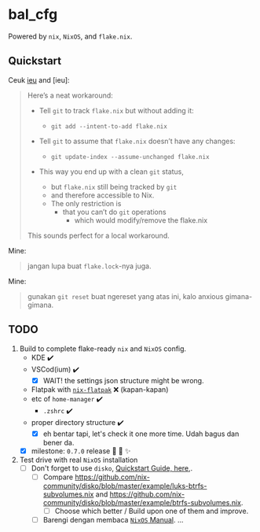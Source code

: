 # bal_cfg

Powered by `nix`, `NixOS`, and `flake.nix`.

## Quickstart

Ceuk [ieu](https://discourse.nixos.org/t/can-i-use-flakes-within-a-git-repo-without-committing-flake-nix/18196/5) and [ieu]:
> Here’s a neat workaround:
>
> - Tell `git` to track `flake.nix` but without adding it:
>   - `git add --intent-to-add flake.nix`
> - Tell `git` to assume that `flake.nix` doesn’t have any changes:
>   - `git update-index --assume-unchanged flake.nix`
>
> - This way you end up with a clean `git` status,
>   - but `flake.nix` still being tracked by `git`
>   - and therefore accessible to Nix.
>   - The only restriction is
>     - that you can’t do `git` operations
>       - which would modify/remove the flake.nix
>
> This sounds perfect for a local workaround.

Mine:
> jangan lupa buat `flake.lock`-nya juga.

Mine:
> gunakan `git reset` buat ngereset yang atas ini, kalo anxious gimana-gimana.

## TODO

1. Build to complete flake-ready `nix` and `NixOS` config.
   - KDE ✔️
   - VSCod(ium) ✔️
     - [x] WAIT! the settings json structure might be wrong.
   - Flatpak with [`nix-flatpak`](https://github.com/gmodena/nix-flatpak) ❌ (kapan-kapan)
   - etc of `home-manager` ✔️
     - `.zshrc` ✔️
   - proper directory structure ✔️
     - [x] eh bentar tapi, let's check it one more time. Udah bagus dan bener da.
   - [x] milestone: `0.7.0` release 🎂 🎊 ✨
2. Test drive with real `NixOS` installation
   - [ ] Don't forget to use `disko`, [Quickstart Guide, here](https://github.com/nix-community/disko/blob/master/docs/quickstart.md),.
     - [ ] Compare <https://github.com/nix-community/disko/blob/master/example/luks-btrfs-subvolumes.nix> and <https://github.com/nix-community/disko/blob/master/example/btrfs-subvolumes.nix>.
       - [ ] Choose which better / Build upon one of them and improve.
     - [ ] Barengi dengan membaca [`NixOS` Manual](https://nixos.org/manual/nixos/stable/).
...
